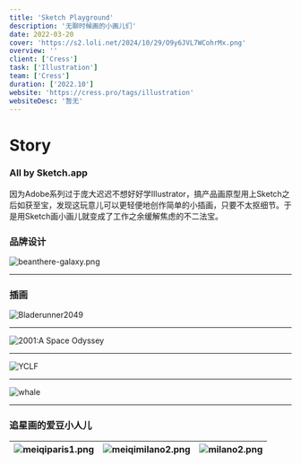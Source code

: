 ```yaml
---
title: 'Sketch Playground'
description: '无聊时候画的小画儿们'
date: 2022-03-20
cover: 'https://s2.loli.net/2024/10/29/O9y6JVL7WCohrMx.png'
overview: ''
client: ['Cress']
task: ['Illustration']
team: ['Cress']
duration: ['2022.10']
website: 'https://cress.pro/tags/illustration'
websiteDesc: '暂无'
---
```


# Story

### All by Sketch.app

因为Adobe系列过于庞大迟迟不想好好学Illustrator，搞产品画原型用上Sketch之后如获至宝，发现这玩意儿可以更轻便地创作简单的小插画，只要不太抠细节。于是用Sketch画小画儿就变成了工作之余缓解焦虑的不二法宝。

### 品牌设计

![beanthere-galaxy.png](https://s2.loli.net/2024/10/29/WRbfk6dYsltJnPj.png '一个废稿')

---

### 插画

![Bladerunner2049](https://s2.loli.net/2024/10/07/CSR5BL8edxPvFk2.png 'Bladerunner 2049')

---

![2001:A Space Odyssey](https://s2.loli.net/2024/10/07/IuOoknZG19vWLJD.png '2001: A Space Odyssey')

---

![YCLF](https://s2.loli.net/2024/10/07/w5oHFdzZXRBlTyu.png 'You Can Live Forever')

---

![whale](https://s2.loli.net/2024/10/29/O9y6JVL7WCohrMx.png 'Whales')

---

### 追星画的爱豆小人儿

| ![meiqiparis1.png](https://s2.loli.net/2024/10/07/b5Pyrft2emKuGAF.png) | ![meiqimilano2.png](https://s2.loli.net/2024/10/07/esZ46uVmWFzIYp1.png) | ![milano2.png](https://s2.loli.net/2024/10/07/kdsmAuwWLr8P9Oy.png) |
| ---------------------------------------------------------------------- | ----------------------------------------------------------------------- | ------------------------------------------------------------------ |

